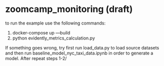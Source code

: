 # zoomcamp_monitoring (draft)

to run the example use the following commands:

1.  docker-compose up —build
2.  python evidently_metrics_calculation.py 

If something goes wrong, try first run load_data.py to load source datasets and then run baseline_model_nyc_taxi_data.ipynb in order to generate a model. 
After repeat steps 1-2/
